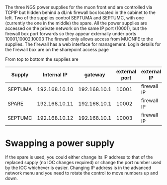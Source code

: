 The three NGS power supplies for the muon front end are controlled via TCPIP but hidden behind a dLink firewall box located in the cabinet to the left. Two of the supplies control SEPTUMA and SEPTUMC, with one (currently the one in the middle) the spare. All the power supplies are accessed on the private network on the same IP port (10001), but the firewall box port forwards so they appear externally under ports 10001,10002,10003 The firewall only allows access from MUONFE to the supplies. The firewall has a web interface for management. Login details for the firewall box are on the sharepoint access page

From top to bottom the supplies are

|Supply | Internal IP  |   gateway     |      external port| external IP |
|------ | ------------- | -----------| -------------|    --------|
|SEPTUMA | 192.168.10.10  |  192.168.10.1  |   10001| firewall IP |
|SPARE | 192.168.10.11  |  192.168.10.1   |  10002| firewall IP |
|SEPTUMC | 192.168.10.12 |   192.168.10.1  |   10003| firewall IP |

# Swapping a power supply

If the spare is used, you could either change its IP address to that of the replaced supply (no IOC changes required) or change the port number used by the IOC whichever is easier. Changing IP address is in the advanced network menu and you need to rotate the control to move numbers up and down.  
